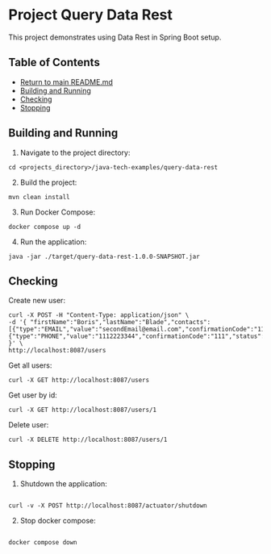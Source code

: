 # Project Query Data Rest

This project demonstrates using Data Rest in Spring Boot setup.

## Table of Contents

* [Return to main README.md](../README.md#project-java-tech-examples)
* [Building and Running](#building-and-running)
* [Checking](#checking)
* [Stopping](#stopping)

## Building and Running

1. Navigate to the project directory:

```
cd <projects_directory>/java-tech-examples/query-data-rest
```

2. Build the project:

```
mvn clean install
```

3. Run Docker Compose:

```
docker compose up -d
```

4. Run the application:

```
java -jar ./target/query-data-rest-1.0.0-SNAPSHOT.jar
```

## Checking

Create new user:

```
curl -X POST -H "Content-Type: application/json" \
-d '{ "firstName":"Boris","lastName":"Blade","contacts":[{"type":"EMAIL","value":"secondEmail@email.com","confirmationCode":"111","status":"NOT_CONFIRMED"},{"type":"PHONE","value":"1112223344","confirmationCode":"111","status":"NOT_CONFIRMED"}] }' \
http://localhost:8087/users
```

Get all users:

```
curl -X GET http://localhost:8087/users
```

Get user by id:

```
curl -X GET http://localhost:8087/users/1
```

Delete user:

```
curl -X DELETE http://localhost:8087/users/1
```

## Stopping

1. Shutdown the application:

```

curl -v -X POST http://localhost:8087/actuator/shutdown

```

2. Stop docker compose:

```

docker compose down

```

